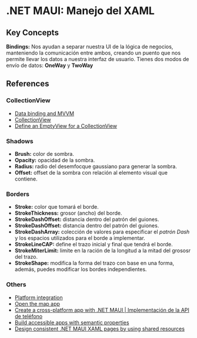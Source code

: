 # .NET MAUI: Manejo del XAML
## Key Concepts
**Bindings:**
Nos ayudan a separar nuestra UI de la lógica de negocios, manteniendo la comunicación entre ambos, creando un puento que
nos permite llevar los datos a nuestra interfaz de usuario. Tienes dos modos de envío de datos: __OneWay__ y __TwoWay__
## References
### CollectionView
- [Data binding and MVVM](https://learn.microsoft.com/en-us/dotnet/maui/xaml/fundamentals/mvvm)
- [CollectionView](https://learn.microsoft.com/en-us/dotnet/maui/user-interface/controls/collectionview/)
- [Define an EmptyView for a CollectionView](https://learn.microsoft.com/en-us/dotnet/maui/user-interface/controls/collectionview/emptyview?view=net-maui-7.0)

### Shadows
- **Brush:** color de sombra.
- **Opacity:** opacidad de la sombra.
- **Radius:** radio del desemfocque gaussiano para generar la sombra.
- **Offset:** offset de la sombra con relación al elemento visual que contiene.

### Borders
- **Stroke:** color que tomará el borde.
- **StrokeThickness:** grosor (ancho) del borde.
- **StrokeDashOffset:** distancia dentro del patrón del guiones.
- **StrokeDashOffset:** distancia dentro del patrón del guiones.
- **StrokeDashArray:** colección de valores para especificar el *patrón Dash* y los espacios utilizados para el borde a implementar.
- **StrokeLineCAP:** define el trazo inicial y final que tendrá el borde.
- **StrokeMiterLimit:** limite en la ración de la longitud a la mitad del grososr del trazo.
- **StrokeShape:** modifica la forma del trazo con base en una forma, además, puedes modificar los bordes independientes.

### Others
- [Platform integration](https://learn.microsoft.com/en-us/dotnet/maui/platform-integration/)
- [Open the map app](https://learn.microsoft.com/en-us/dotnet/maui/platform-integration/appmodel/maps?tabs=android)
- [Create a cross-platform app with .NET MAUI | Implementación de la API de teléfono](https://learn.microsoft.com/en-us/training/modules/build-mobile-and-desktop-apps/)
- [Build accessible apps with semantic properties](https://learn.microsoft.com/en-us/dotnet/maui/fundamentals/accessibility)
- [Design consistent .NET MAUI XAML pages by using shared resources](https://learn.microsoft.com/en-us/training/modules/use-shared-resources/)
